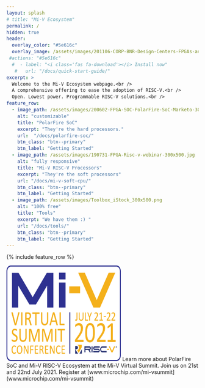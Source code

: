 ```yaml
---
layout: splash
# title: "Mi-V Ecosystem"
permalink: /
hidden: true
header:
  overlay_color: "#5e616c"
  overlay_image: /assets/images/201106-CORP-BNR-Design-Centers-FPGAs-and-plds-Banner-2880x280.jpg
 #actions: "#5e616c"
  #  - label: "<i class='fas fa-download'></i> Install now"
   #   url: "/docs/quick-start-guide/"
excerpt: >
  Welcome to the Mi-V Ecosystem webpage.<br />
  A comprehensive offering to ease the adoption of RISC-V.<br /> 
  Open. Lowest power. Programmable RISC-V solutions.<br />
feature_row:
  - image_path: /assets/images/200602-FPGA-SOC-PolarFire-SoC-Marketo-300x500.jpg
    alt: "customizable"
    title: "PolarFire SoC"
    excerpt: "They're the hard processors."
    url:  "/docs/polarfire-soc/"
    btn_class: "btn--primary"
    btn_label: "Getting Started"
  - image_path: /assets/images/190731-FPGA-Risc-v-webinar-300x500.jpg
    alt: "fully responsive"
    title: "Mi-V RISC-V Processors"
    excerpt: "They're the soft processors"
    url: "/docs/mi-v-soft-cpu/"
    btn_class: "btn--primary"
    btn_label: "Getting Started"
  - image_path: /assets/images/Toolbox_iStock_300x500.png
    alt: "100% free"
    title: "Tools"
    excerpt: "We have them :) "
    url: "/docs/tools/"
    btn_class: "btn--primary"
    btn_label: "Getting Started" 
---
```


{% include feature_row %}

<img src="../assets/images/mi-v-virtual-summit-conference-logo.png " width="300" height="250">
Learn more about PolarFire SoC and Mi-V RISC-V Ecosystem at the Mi-V Virtual Summit. Join us on 21st and 22nd July 2021. Register at [www.microchip.com/mi-vsummit](www.microchip.com/mi-vsummit)

